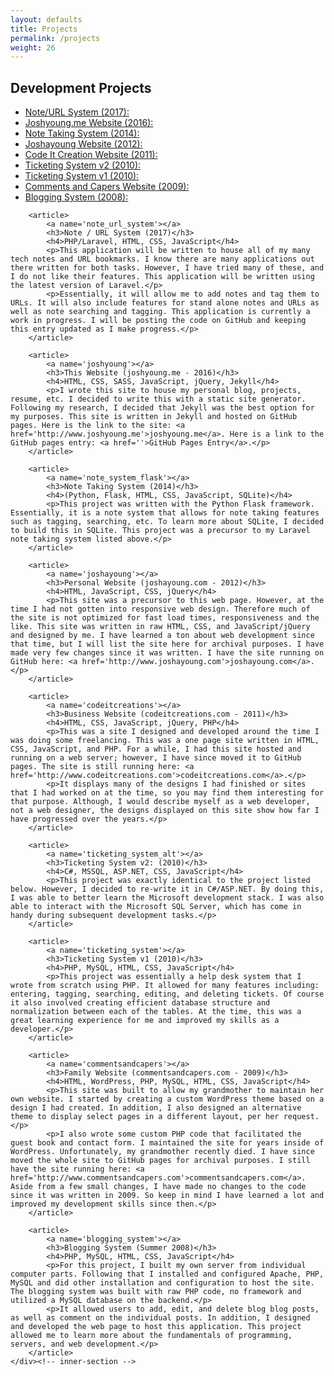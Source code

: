 ```yaml
---
layout: defaults
title: Projects
permalink: /projects
weight: 26
---
```


<section>
    <div class='inner-section'>
        <h2>Development Projects</h2>
        <article>
            <ul>
                <li><a href='#note_url_system'>Note/URL System (2017):</a></li>
                <li><a href='#joshyoung'>Joshyoung.me Website (2016):</a></li>
                <li><a href='#note_system_flask'>Note Taking System (2014):</a></li>
                <li><a href='#joshayoung'>Joshayoung Website (2012):</a></li>
                <li><a href='#codeitcreations'>Code It Creation Website (2011):</a></li>
                <li><a href='#ticketing_system_alt'>Ticketing System v2 (2010):</a></li>
                <li><a href='#ticketing_system'>Ticketing System v1 (2010):</a></li>
                <li><a href='#commentsandcapers'>Comments and Capers Website (2009):</a></li>
                <li><a href='#blogging_system'>Blogging System (2008):</a></li>
            </ul>
        </article>

        <article>
            <a name='note_url_system'></a>
            <h3>Note / URL System (2017)</h3>
            <h4>PHP/Laravel, HTML, CSS, JavaScript</h4>
            <p>This application will be written to house all of my many tech notes and URL bookmarks. I know there are many applications out there written for both tasks. However, I have tried many of these, and I do not like their features. This application will be written using the latest version of Laravel.</p>
            <p>Essentially, it will allow me to add notes and tag them to URLs. It will also include features for stand alone notes and URLs as well as note searching and tagging. This application is currently a work in progress. I will be posting the code on GitHub and keeping this entry updated as I make progress.</p>
        </article>

        <article>
            <a name='joshyoung'></a>
            <h3>This Website (joshyoung.me - 2016)</h3>
            <h4>HTML, CSS, SASS, JavaScript, jQuery, Jekyll</h4>
            <p>I wrote this site to house my personal blog, projects, resume, etc. I decided to write this with a static site generator. Following my research, I decided that Jekyll was the best option for my purposes. This site is written in Jekyll and hosted on GitHub pages. Here is the link to the site: <a href='http://www.joshyoung.me'>joshyoung.me</a>. Here is a link to the GitHub pages entry: <a href=''>GitHub Pages Entry</a>.</p>
        </article>

        <article>
            <a name='note_system_flask'></a>
            <h3>Note Taking System (2014)</h3>
            <h4>(Python, Flask, HTML, CSS, JavaScript, SQLite)</h4>
            <p>This project was written with the Python Flask framework. Essentially, it is a note system that allows for note taking features such as tagging, searching, etc. To learn more about SQLite, I decided to build this in SQLite. This project was a precursor to my Laravel note taking system listed above.</p>
        </article>

        <article>
            <a name='joshayoung'></a>
            <h3>Personal Website (joshayoung.com - 2012)</h3>
            <h4>HTML, JavaScript, CSS, jQuery</h4>
            <p>This site was a precursor to this web page. However, at the time I had not gotten into responsive web design. Therefore much of the site is not optimized for fast load times, responsiveness and the like. This site was written in raw HTML, CSS, and JavaScript/jQuery and designed by me. I have learned a ton about web development since that time, but I will list the site here for archival purposes. I have made very few changes since it was written. I have the site running on GitHub here: <a href='http://www.joshayoung.com'>joshayoung.com</a>.</p>
        </article>

        <article>
            <a name='codeitcreations'></a>
            <h3>Business Website (codeitcreations.com - 2011)</h3>
            <h4>HTML, CSS, JavaScript, jQuery, PHP</h4>
            <p>This was a site I designed and developed around the time I was doing some freelancing. This was a one page site written in HTML, CSS, JavaScript, and PHP. For a while, I had this site hosted and running on a web server; however, I have since moved it to GitHub pages. The site is still running here: <a href='http://www.codeitcreations.com'>codeitcreations.com</a>.</p>
            <p>It displays many of the designs I had finished or sites that I had worked on at the time, so you may find them interesting for that purpose. Although, I would describe myself as a web developer, not a web designer, the designs displayed on this site show how far I have progressed over the years.</p>
        </article>

        <article>
            <a name='ticketing_system_alt'></a>
            <h3>Ticketing System v2: (2010)</h3>
            <h4>C#, MSSQL, ASP.NET, CSS, JavaScript</h4>
            <p>This project was exactly identical to the project listed below. However, I decided to re-write it in C#/ASP.NET. By doing this, I was able to better learn the Microsoft development stack. I was also able to interact with the Microsoft SQL Server, which has come in handy during subsequent development tasks.</p>
        </article>

        <article>
            <a name='ticketing_system'></a>
            <h3>Ticketing System v1 (2010)</h3>
            <h4>PHP, MySQL, HTML, CSS, JavaScript</h4>
            <p>This project was essentially a help desk system that I wrote from scratch using PHP. It allowed for many features including: entering, tagging, searching, editing, and deleting tickets. Of course it also involved creating efficient database structure and normalization between each of the tables. At the time, this was a great learning experience for me and improved my skills as a developer.</p>
        </article>

        <article>
            <a name='commentsandcapers'></a>
            <h3>Family Website (commentsandcapers.com - 2009)</h3>
            <h4>HTML, WordPress, PHP, MySQL, HTML, CSS, JavaScript</h4>
            <p>This site was built to allow my grandmother to maintain her own website. I started by creating a custom WordPress theme based on a design I had created. In addition, I also designed an alternative theme to display select pages in a different layout, per her request.</p>
            <p>I also wrote some custom PHP code that facilitated the guest book and contact form. I maintained the site for years inside of WordPress. Unfortunately, my grandmother recently died. I have since moved the whole site to GitHub pages for archival purposes. I still have the site running here: <a href='http://www.commentsandcapers.com'>commentsandcapers.com</a>. Aside from a few small changes, I have made no changes to the code since it was written in 2009. So keep in mind I have learned a lot and improved my development skills since then.</p>
        </article>

        <article>
            <a name='blogging_system'></a>
            <h3>Blogging System (Summer 2008)</h3>
            <h4>PHP, MySQL, HTML, CSS, JavaScript</h4>
            <p>For this project, I built my own server from individual computer parts. Following that I installed and configured Apache, PHP, MySQL and did other installation and configuration to host the site. The blogging system was built with raw PHP code, no framework and utilized a MySQL database on the backend.</p>
            <p>It allowed users to add, edit, and delete blog blog posts, as well as comment on the individual posts. In addition, I designed and developed the web page to host this application. This project allowed me to learn more about the fundamentals of programming, servers, and web development.</p>
        </article>
    </div><!-- inner-section -->
</section>